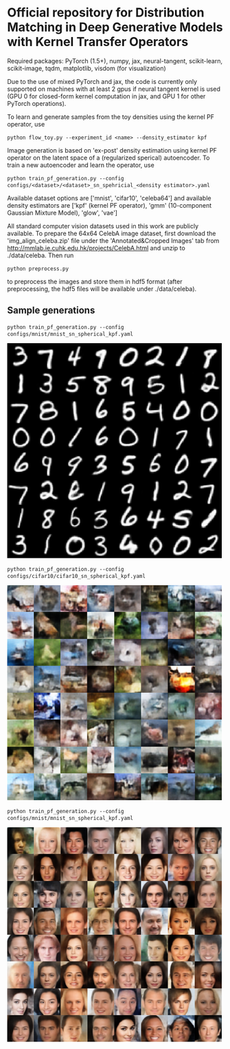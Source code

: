 # Official repository for Distribution Matching in Deep Generative Models with Kernel Transfer Operators
Required packages: PyTorch (1.5+), numpy, jax, neural-tangent, scikit-learn, scikit-image, tqdm, matplotlib, visdom (for visualization)

Due to the use of mixed PyTorch and jax, the code is currently only supported on machines with at least 2 gpus if neural tangent kernel is used (GPU 0 for closed-form kernel computation in jax, and GPU 1 for other PyTorch operations). 

To learn and generate samples from the toy densities using the kernel PF operator, use

```
python flow_toy.py --experiment_id <name> --density_estimator kpf
```

Image generation is based on 'ex-post' density estimation using kernel PF operator on the latent space of a (regularized sperical) autoencoder. To train a new autoencoder and learn the operator, use
```
python train_pf_generation.py --config configs/<dataset>/<dataset>_sn_spehricial_<density estimator>.yaml
```
Available dataset options are ['mnist', 'cifar10', 'celeba64'] and available density estimators are ['kpf' (kernel PF operator), 'gmm' (10-component Gaussian Mixture Model), 'glow', 'vae']

All standard computer vision datasets used in this work are publicly available. To prepare the 64x64 CelebA image dataset, first download the 'img_align_celeba.zip' file under the 'Annotated&Cropped Images' tab from http://mmlab.ie.cuhk.edu.hk/projects/CelebA.html and unzip to ./data/celeba. Then run
```
python preprocess.py
```
to preprocess the images and store them in hdf5 format (after preprocessing, the hdf5 files will be available under ./data/celeba). 

## Sample generations
```
python train_pf_generation.py --config configs/mnist/mnist_sn_spherical_kpf.yaml
```

<img src="images/mnist_kpf_generations.png" alt="drawing" width="500"/>

```
python train_pf_generation.py --config configs/cifar10/cifar10_sn_spherical_kpf.yaml
```

<img src="images/cifar_kpf_generations.png" alt="drawing" width="500"/>

```
python train_pf_generation.py --config configs/mnist/mnist_sn_spherical_kpf.yaml
```
<img src="images/celeba_kpf_generations.png" alt="drawing" width="500"/>
